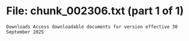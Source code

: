 ﻿# File: chunk_002306.txt (part 1 of 1)
```
Downloads Access downloadable documents for version effective 30 September 2025
```

